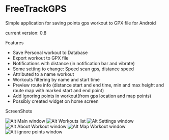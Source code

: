 FreeTrackGPS
============

Simple application for saving  points gps workout to GPX file for Android 

current version: 0.8

Features

- Save Personal workout to Database
- Export workout to GPX file
- Notifications with distance (in notification bar and vibrate)
- Some setting to change: Speed scan gps, distance speed
- Attributed to a name workout
- Workouts filtering by name and start time
- Preview route info (distance start and end time, min and max height and route map with marked start and end point)
- Add Ignoring points in workout(from gps location and map points)
- Possibly created widget on home screen

ScreenShots

![Alt Main window](http://i.imgur.com/Ais4Aoy.png)
![Alt Workouts list](http://i.imgur.com/GPgJZGq.png)
![Alt Settings window](http://i.imgur.com/e4U9wCt.png)
![Alt About Workout window](http://i.imgur.com/iWWojv2.png)
![Alt Map Workout window](http://i.imgur.com/UzbnC1p.png)
![Alt ignore points window](http://i.imgur.com/uqLsIo6.png)
